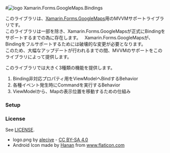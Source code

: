 #![logo](https://nuitsjp.github.io/Xamarin.Forms.GoogleMaps.Bindings/logo.png) Xamarin.Forms.GoogleMaps.Bindings

このライブラリは、[Xamarin.Forms.GoogleMaps](https://github.com/amay077/Xamarin.Forms.GoogleMaps)用のMVVMサポートライブラリです。  
このライブラリは一部を除き、Xamarin.Forms.GoogleMapsが正式にBindingをサポートするまでの為に存在します。  
Xamarin.Forms.GoogleMapsが、Bindingをフルサポートするためには破壊的な変更が必要となります。  
このため、大幅なアップデートが行われるまでの間、MVVMのサポートをこのライブラリによって提供します。  

このライブラリでは大きく3種類の機能を提供します。  

1. Binding非対応プロパティ用をViewModelへBindするBehavior  
1. 各種イベント発生時にCommandを実行するBehavior  
1. ViewModelから、Mapの表示位置を移動するための仕組み  

### Setup  



### License

See [LICENSE](LICENSE).

* logo.png by [alecive](http://www.iconarchive.com/show/flatwoken-icons-by-alecive.html) - [CC BY-SA 4.0](https://creativecommons.org/licenses/by-sa/4.0/deed)
* Android Icon made by [Hanan](http://www.flaticon.com/free-icon/android_109464) from www.flaticon.com
